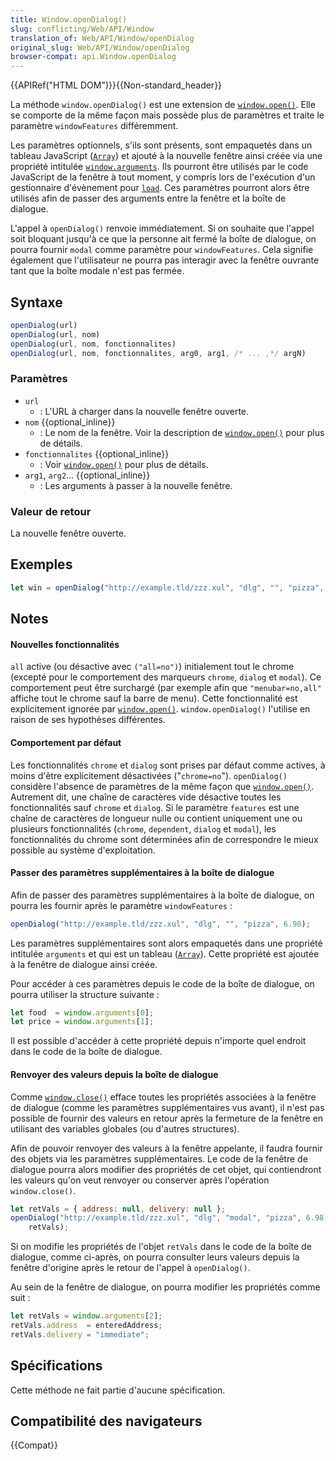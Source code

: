 ```yaml
---
title: Window.openDialog()
slug: conflicting/Web/API/Window
translation_of: Web/API/Window/openDialog
original_slug: Web/API/Window/openDialog
browser-compat: api.Window.openDialog
---
```


{{APIRef("HTML DOM")}}{{Non-standard_header}}

La méthode `window.openDialog()` est une extension de [`window.open()`](/fr/docs/Web/API/Window/open). Elle se comporte de la même façon mais possède plus de paramètres et traite le paramètre `windowFeatures` différemment.

Les paramètres optionnels, s'ils sont présents, sont empaquetés dans un tableau JavaScript ([`Array`](/fr/docs/Web/JavaScript/Reference/Global_Objects/Array)) et ajouté à la nouvelle fenêtre ainsi créée via une propriété intitulée [`window.arguments`](/fr/docs/Web/API/window/arguments). Ils pourront être utilisés par le code JavaScript de la fenêtre à tout moment, y compris lors de l'exécution d'un gestionnaire d'évènement pour [`load`](/fr/docs/Web/API/Window/load_event). Ces paramètres pourront alors être utilisés afin de passer des arguments entre la fenêtre et la boîte de dialogue.

L'appel à `openDialog()` renvoie immédiatement. Si on souhaite que l'appel soit bloquant jusqu'à ce que la personne ait fermé la boîte de dialogue, on pourra fournir `modal` comme paramètre pour `windowFeatures`. Cela signifie également que l'utilisateur ne pourra pas interagir avec la fenêtre ouvrante tant que la boîte modale n'est pas fermée.

## Syntaxe

```js
openDialog(url)
openDialog(url, nom)
openDialog(url, nom, fonctionnalites)
openDialog(url, nom, fonctionnalites, arg0, arg1, /* ... ,*/ argN)
```

### Paramètres

- `url`
  - : L'URL à charger dans la nouvelle fenêtre ouverte.
- `nom` {{optional_inline}}
  - : Le nom de la fenêtre. Voir la description de [`window.open()`](/fr/docs/Web/API/Window/open) pour plus de détails.
- `fonctionnalites` {{optional_inline}}
  - : Voir [`window.open()`](/fr/docs/Web/API/Window/open) pour plus de détails.
- `arg1`, `arg2`… {{optional_inline}}
  - : Les arguments à passer à la nouvelle fenêtre.

### Valeur de retour

La nouvelle fenêtre ouverte.

## Exemples

```js
let win = openDialog("http://example.tld/zzz.xul", "dlg", "", "pizza", 6.98);
```

## Notes

#### Nouvelles fonctionnalités

`all` active (ou désactive avec `("all=no")`) initialement tout le chrome (excepté pour le comportement des marqueurs `chrome`, `dialog` et `modal`). Ce comportement peut être surchargé (par exemple afin que `"menubar=no,all"` affiche tout le chrome sauf la barre de menu). Cette fonctionnalité est explicitement ignorée par [`window.open()`](/fr/docs/Web/API/Window/open). `window.openDialog()` l'utilise en raison de ses hypothèses différentes.

#### Comportement par défaut

Les fonctionnalités `chrome` et `dialog` sont prises par défaut comme actives, à moins d'être explicitement désactivées ("`chrome=no`"). `openDialog()` considère l'absence de paramètres de la même façon que [`window.open()`](/fr/docs/Web/API/Window/open). Autrement dit, une chaîne de caractères vide désactive toutes les fonctionnalités sauf `chrome` et `dialog`. Si le paramètre `features` est une chaîne de caractères de longueur nulle ou contient uniquement une ou plusieurs fonctionnalités (`chrome`, `dependent`, `dialog` et `modal`), les fonctionnalités du chrome sont déterminées afin de correspondre le mieux possible au système d'exploitation.

#### Passer des paramètres supplémentaires à la boîte de dialogue

Afin de passer des paramètres supplémentaires à la boîte de dialogue, on pourra les fournir après le paramètre `windowFeatures`&nbsp;:

```js
openDialog("http://example.tld/zzz.xul", "dlg", "", "pizza", 6.98);
```

Les paramètres supplémentaires sont alors empaquetés dans une propriété intitulée `arguments` et qui est un tableau ([`Array`](/fr/docs/Web/JavaScript/Reference/Global_Objects/Array)). Cette propriété est ajoutée à la fenêtre de dialogue ainsi créée.

Pour accéder à ces paramètres depuis le code de la boîte de dialogue, on pourra utiliser la structure suivante&nbsp;:

```js
let food  = window.arguments[0];
let price = window.arguments[1];
```

Il est possible d'accéder à cette propriété depuis n'importe quel endroit dans le code de la boîte de dialogue.

#### Renvoyer des valeurs depuis la boîte de dialogue

Comme [`window.close()`](/fr/docs/Web/API/Window/close) efface toutes les propriétés associées à la fenêtre de dialogue (comme les paramètres supplémentaires vus avant), il n'est pas possible de fournir des valeurs en retour après la fermeture de la fenêtre en utilisant des variables globales (ou d'autres structures).

Afin de pouvoir renvoyer des valeurs à la fenêtre appelante, il faudra fournir des objets via les paramètres supplémentaires. Le code de la fenêtre de dialogue pourra alors modifier des propriétés de cet objet, qui contiendront les valeurs qu'on veut renvoyer ou conserver après l'opération `window.close()`.

```js
let retVals = { address: null, delivery: null };
openDialog("http://example.tld/zzz.xul", "dlg", "modal", "pizza", 6.98,
    retVals);
```

Si on modifie les propriétés de l'objet `retVals` dans le code de la boîte de dialogue, comme ci-après, on pourra consulter leurs valeurs depuis la fenêtre d'origine après le retour de l'appel à `openDialog()`.

Au sein de la fenêtre de dialogue, on pourra modifier les propriétés comme suit&nbsp;:

```js
let retVals = window.arguments[2];
retVals.address  = enteredAddress;
retVals.delivery = "immediate";
```

## Spécifications

Cette méthode ne fait partie d'aucune spécification.

## Compatibilité des navigateurs

{{Compat}}
